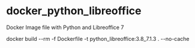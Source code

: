 # docker_python_libreoffice

Docker Image file with Python and Libreoffice 7

docker build --rm -f Dockerfile -t python_libreoffice:3.8_7.1.3 . --no-cache
